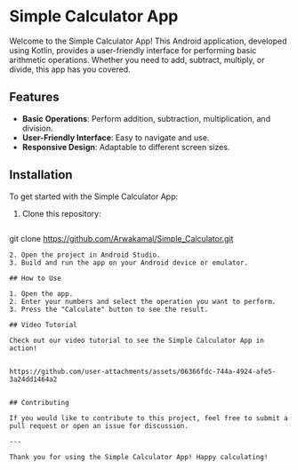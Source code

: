 # Simple Calculator App

Welcome to the Simple Calculator App! This Android application, developed using Kotlin, provides a user-friendly interface for performing basic arithmetic operations. Whether you need to add, subtract, multiply, or divide, this app has you covered.

## Features

- **Basic Operations**: Perform addition, subtraction, multiplication, and division.
- **User-Friendly Interface**: Easy to navigate and use.
- **Responsive Design**: Adaptable to different screen sizes.

## Installation

To get started with the Simple Calculator App:

1. Clone this repository:
   ```bash
git clone https://github.com/Arwakamal/Simple_Calculator.git

```
2. Open the project in Android Studio.
3. Build and run the app on your Android device or emulator.

## How to Use

1. Open the app.
2. Enter your numbers and select the operation you want to perform.
3. Press the "Calculate" button to see the result.

## Video Tutorial

Check out our video tutorial to see the Simple Calculator App in action!


https://github.com/user-attachments/assets/06366fdc-744a-4924-afe5-3a24dd1464a2


## Contributing

If you would like to contribute to this project, feel free to submit a pull request or open an issue for discussion.

---

Thank you for using the Simple Calculator App! Happy calculating!
